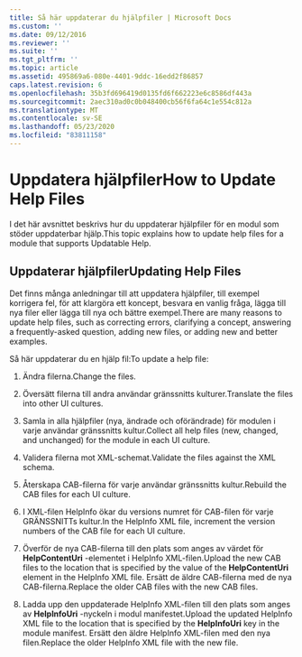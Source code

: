 ```yaml
---
title: Så här uppdaterar du hjälpfiler | Microsoft Docs
ms.custom: ''
ms.date: 09/12/2016
ms.reviewer: ''
ms.suite: ''
ms.tgt_pltfrm: ''
ms.topic: article
ms.assetid: 495869a6-080e-4401-9ddc-16edd2f86857
caps.latest.revision: 6
ms.openlocfilehash: 35b3fd696419d0135fd6f662223e6c8586df443a
ms.sourcegitcommit: 2aec310ad0c0b048400cb56f6fa64c1e554c812a
ms.translationtype: MT
ms.contentlocale: sv-SE
ms.lasthandoff: 05/23/2020
ms.locfileid: "83811158"
---
```

# <a name="how-to-update-help-files"></a><span data-ttu-id="821bb-102">Uppdatera hjälpfiler</span><span class="sxs-lookup"><span data-stu-id="821bb-102">How to Update Help Files</span></span>

<span data-ttu-id="821bb-103">I det här avsnittet beskrivs hur du uppdaterar hjälpfiler för en modul som stöder uppdaterbar hjälp.</span><span class="sxs-lookup"><span data-stu-id="821bb-103">This topic explains how to update help files for a module that supports Updatable Help.</span></span>

## <a name="updating-help-files"></a><span data-ttu-id="821bb-104">Uppdaterar hjälpfiler</span><span class="sxs-lookup"><span data-stu-id="821bb-104">Updating Help Files</span></span>

<span data-ttu-id="821bb-105">Det finns många anledningar till att uppdatera hjälpfiler, till exempel korrigera fel, för att klargöra ett koncept, besvara en vanlig fråga, lägga till nya filer eller lägga till nya och bättre exempel.</span><span class="sxs-lookup"><span data-stu-id="821bb-105">There are many reasons to update help files, such as correcting errors, clarifying a concept, answering a frequently-asked question, adding new files, or adding new and better examples.</span></span>

<span data-ttu-id="821bb-106">Så här uppdaterar du en hjälp fil:</span><span class="sxs-lookup"><span data-stu-id="821bb-106">To update a help file:</span></span>

1. <span data-ttu-id="821bb-107">Ändra filerna.</span><span class="sxs-lookup"><span data-stu-id="821bb-107">Change the files.</span></span>

2. <span data-ttu-id="821bb-108">Översätt filerna till andra användar gränssnitts kulturer.</span><span class="sxs-lookup"><span data-stu-id="821bb-108">Translate the files into other UI cultures.</span></span>

3. <span data-ttu-id="821bb-109">Samla in alla hjälpfiler (nya, ändrade och oförändrade) för modulen i varje användar gränssnitts kultur.</span><span class="sxs-lookup"><span data-stu-id="821bb-109">Collect all help files (new, changed, and unchanged) for the module in each UI culture.</span></span>

4. <span data-ttu-id="821bb-110">Validera filerna mot XML-schemat.</span><span class="sxs-lookup"><span data-stu-id="821bb-110">Validate the files against the XML schema.</span></span>

5. <span data-ttu-id="821bb-111">Återskapa CAB-filerna för varje användar gränssnitts kultur.</span><span class="sxs-lookup"><span data-stu-id="821bb-111">Rebuild the CAB files for each UI culture.</span></span>

6. <span data-ttu-id="821bb-112">I XML-filen HelpInfo ökar du versions numret för CAB-filen för varje GRÄNSSNITTs kultur.</span><span class="sxs-lookup"><span data-stu-id="821bb-112">In the HelpInfo XML file, increment the version numbers of the CAB file for each UI culture.</span></span>

7. <span data-ttu-id="821bb-113">Överför de nya CAB-filerna till den plats som anges av värdet för **HelpContentUri** -elementet i HelpInfo XML-filen.</span><span class="sxs-lookup"><span data-stu-id="821bb-113">Upload the new CAB files to the location that is specified by the value of the **HelpContentUri** element in the HelpInfo XML file.</span></span> <span data-ttu-id="821bb-114">Ersätt de äldre CAB-filerna med de nya CAB-filerna.</span><span class="sxs-lookup"><span data-stu-id="821bb-114">Replace the older CAB files with the new CAB files.</span></span>

8. <span data-ttu-id="821bb-115">Ladda upp den uppdaterade HelpInfo XML-filen till den plats som anges av **HelpInfoUri** -nyckeln i modul manifestet.</span><span class="sxs-lookup"><span data-stu-id="821bb-115">Upload the updated HelpInfo XML file to the location that is specified by the **HelpInfoUri** key in the module manifest.</span></span> <span data-ttu-id="821bb-116">Ersätt den äldre HelpInfo XML-filen med den nya filen.</span><span class="sxs-lookup"><span data-stu-id="821bb-116">Replace the older HelpInfo XML file with the new file.</span></span>
